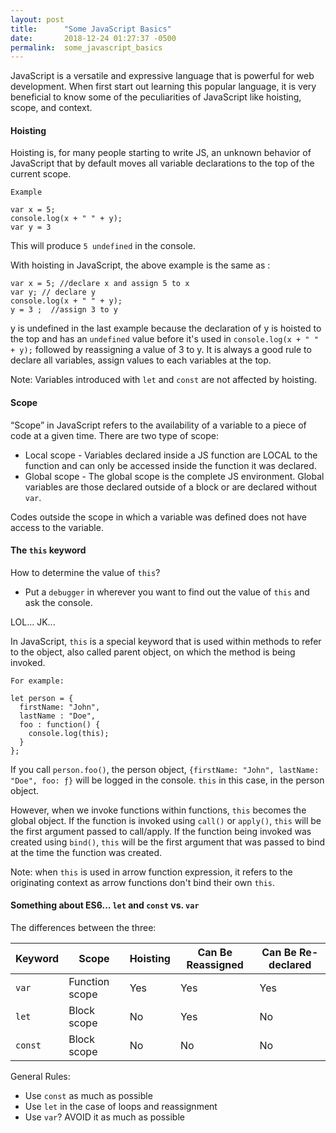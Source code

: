 ```yaml
---
layout: post
title:      "Some JavaScript Basics"
date:       2018-12-24 01:27:37 -0500
permalink:  some_javascript_basics
---
```



JavaScript is a versatile and expressive language that is powerful for web development. When first start out learning this popular language, it is very beneficial to know some of the peculiarities of JavaScript like hoisting, scope, and context.

#### Hoisting 

Hoisting is, for many people starting to write JS, an unknown behavior of JavaScript that by default moves all variable declarations to the top of the current scope. 

```
Example 

var x = 5; 
console.log(x + " " + y);
var y = 3 
``` 

This will produce `5 undefined` in the console. 

With hoisting in JavaScript, the above example is the same as : 
```
var x = 5; //declare x and assign 5 to x
var y; // declare y
console.log(x + " " + y);
y = 3 ;  //assign 3 to y
``` 
y is undefined in the last example because the declaration of y is hoisted to the top and has an `undefined` value before it's used in `console.log(x + " " + y);`  followed by reassigning a value of 3 to y. 
It is always a good rule to declare all variables, assign values to each variables at the top. 

Note: Variables introduced with `let` and `const` are not affected by hoisting. 

#### Scope 

“Scope” in JavaScript refers to the availability of a variable to a piece of code at a given time. There are two type of scope:

* Local scope - Variables declared inside a JS function are LOCAL to the function and can only be accessed inside the function it was declared. 
* Global scope - The global scope is the complete JS environment. Global variables are those declared outside of a block or are declared without `var`. 

Codes outside the scope in which a variable was defined does not have access to the variable.

#### The `this` keyword 

How to determine the value of `this`? 
- Put a `debugger` in wherever you want to find out the value of `this` and ask the console. 

LOL... JK...

In JavaScript, `this` is a special keyword that is used within methods to refer to the object, also called parent object, on which the method is being invoked. 

```
For example:

let person = {
  firstName: "John",
  lastName : "Doe",
  foo : function() {
    console.log(this); 
  }
};
``` 

If you call `person.foo()`,  the person object, `{firstName: "John", lastName: "Doe", foo: ƒ}` will be logged in the console. `this` in this case, in the person object. 

However, when we invoke functions within functions, `this` becomes the global object.
If the function is invoked using `call()` or `apply()`, `this` will be the first argument passed to call/apply. 
If the function being invoked was created using `bind()`, `this` will be the first argument that was passed to bind at the time the function was created.

Note: when `this` is used in arrow function expression, it refers to the originating context as arrow functions don't bind their own `this`. 

#### Something about ES6... `let` and `const` vs. `var` 

The differences between the three:

| Keyword | Scope | Hoisting | Can Be Reassigned | Can Be Re-declared | 
| ---------- | --------| ---------- | ---------------------- | ---------------------- |
| `var` | Function scope | Yes | Yes | Yes | 
| `let` | Block scope | No | Yes | No |
| `const` | Block scope | No | No | No | 

General Rules:
* Use `const` as much as possible 
* Use `let` in the case of loops and reassignment
* Use `var`? AVOID it as much as possible 

